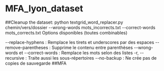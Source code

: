 # MFA_lyon_dataset

##Cleanup the dataset:
python textgrid_word_replacer.py chemin/vers/dossier --wrong-words mots_incorrects.txt --correct-words mots_corrects.txt
Options disponibles (toutes combinables)

--replace-hyphens : Remplace les tirets et underscores par des espaces
--remove-parentheses : Supprime le contenu entre parenthèses
--wrong-words et --correct-words : Remplace les mots selon des listes
-r, --recursive : Traite aussi les sous-répertoires
--no-backup : Ne crée pas de copies de sauvegarde
##MFA
